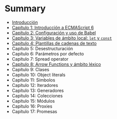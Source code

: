 # Summary

* [Introducción](README.md)
* [Capítulo 1: Introducción a ECMAScript 6](chapter1.md)
* [Capítulo 2: Configuración y uso de Babel](chapter2.md)
* [Capítulo 3: Variables de ámbito local: `let` y `const`](chapter3.md)
* [Capítulo 4: Plantillas de cadenas de texto](chapter4.md)
* Capítulo 5: Desestructuración
* Capítulo 6: Parámetros por defecto
* Capítulo 7: Spread operator
* [Capítulo 8: Arrow Functions y ámbito léxico](chapter8.md)
* Capítulo 9: Clases
* Capítulo 10: Object literals
* Capítulo 11: Símbolos
* Capítulo 12: Iteradores
* Capítulo 13: Generadores
* Capítulo 14: Colecciones
* Capítulo 15: Módulos
* Capítulo 16: Proxies
* Capítulo 17: Promesas

